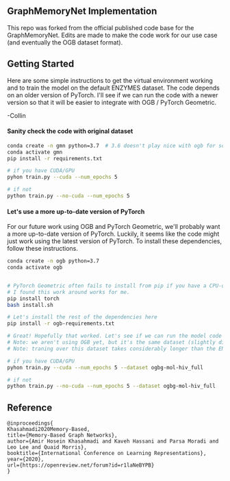 ## GraphMemoryNet Implementation

This repo was forked from the official published code base for the GraphMemoryNet. Edits are made to 
make the code work for our use case (and eventually the OGB dataset format).

## Getting Started

Here are some simple instructions to get the virtual environment working and to train the model on 
the default ENZYMES dataset. The code depends on an older version of PyTorch. I'll see if we can
run the code with a newer version so that it will be easier to integrate with OGB / PyTorch Geometric.

-Collin

#### Sanity check the code with original dataset

```bash
conda create -n gmn python=3.7  # 3.6 doesn't play nice with ogb for some reason
conda activate gmn
pip install -r requirements.txt

# if you have CUDA/GPU
pyhon train.py --cuda --num_epochs 5

# if not
python train.py --no-cuda --num_epochs 5
```

#### Let's use a more up-to-date version of PyTorch

For our future work using OGB and PyTorch Geometric, we'll probably want a more up-to-date version of PyTorch.
Luckily, it seems like the code might just work using the latest version of PyTorch. To install these dependencies,
follow these instructions.

```bash
conda create -n ogb python=3.7
conda activate ogb


# PyTorch Geometric often fails to install from pip if you have a CPU-only device 
# I found this work around works for me.
pip install torch
bash install.sh

# Let's install the rest of the dependencies here
pip install -r ogb-requirements.txt

# Great! Hopefully that worked. Let's see if we can run the model code using the molecular dataset
# Note: we aren't using OGB yet, but it's the same dataset (slightly different format/data loader).
# Note: traning over this dataset takes considerably longer than the ENZYMES dataset used above.

# if you have CUDA/GPU
pyhon train.py --cuda --num_epochs 5 --dataset ogbg-mol-hiv_full

# if not
python train.py --no-cuda --num_epochs 5 --dataset ogbg-mol-hiv_full
```



## Reference

```
@inproceedings{
Khasahmadi2020Memory-Based,
title={Memory-Based Graph Networks},
author={Amir Hosein Khasahmadi and Kaveh Hassani and Parsa Moradi and Leo Lee and Quaid Morris},
booktitle={International Conference on Learning Representations},
year={2020},
url={https://openreview.net/forum?id=r1laNeBYPB}
}
```
